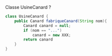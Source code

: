 
Classe UsineCanard ?

```java
class UsineCanard {
	public Canard fabriqueCanard(String nom){
		Canard canard = null;
		if (nom == "...")
			canard = new XXX;
		return canard
	}
}
```